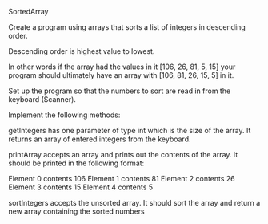 SortedArray

Create a program using arrays that sorts a list of integers in descending order.

Descending order is highest value to lowest.

In other words if the array had the values in it [106, 26, 81, 5, 15] your program should ultimately have an array with [106, 81, 26, 15, 5] in it.

Set up the program so that the numbers to sort are read in from the keyboard (Scanner).

Implement the following methods:

getIntegers has one parameter of type int which is the size of the array. It returns an array of entered integers from the keyboard.

printArray accepts an array and prints out the contents of the array. It should be printed in the following format:

Element 0 contents 106
Element 1 contents 81
Element 2 contents 26
Element 3 contents 15
Element 4 contents 5

sortIntegers accepts the unsorted array. It should sort the array and return a new array containing the sorted numbers